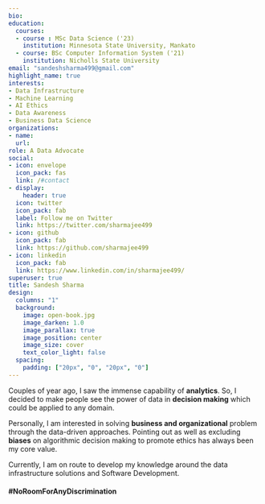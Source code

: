 ```yaml
---
bio: 
education:
  courses:
  - course : MSc Data Science ('23)
    institution: Minnesota State University, Mankato
  - course: BSc Computer Information System ('21)
    institution: Nicholls State University
email: "sandeshsharma499@gmail.com"
highlight_name: true
interests:
- Data Infrastructure
- Machine Learning
- AI Ethics
- Data Awareness
- Business Data Science
organizations:
- name: 
  url: 
role: A Data Advocate
social:
- icon: envelope
  icon_pack: fas
  link: /#contact
- display:
    header: true
  icon: twitter
  icon_pack: fab
  label: Follow me on Twitter
  link: https://twitter.com/sharmajee499
- icon: github
  icon_pack: fab
  link: https://github.com/sharmajee499
- icon: linkedin
  icon_pack: fab
  link: https://www.linkedin.com/in/sharmajee499/
superuser: true
title: Sandesh Sharma
design:
  columns: "1"
  background:
    image: open-book.jpg
    image_darken: 1.0
    image_parallax: true
    image_position: center
    image_size: cover
    text_color_light: false
  spacing:
    padding: ["20px", "0", "20px", "0"]
---
```


Couples of year ago, I saw the immense capability of **analytics**. So, I decided to make people see the power of data in **decision making** which could be applied to any domain. 

Personally, I am interested in solving **business and organizational** problem through the data-driven approaches. Pointing out as well as excluding **biases** on algorithmic decision making to promote ethics has always been my core value.

Currently, I am on route to develop my knowledge around the data infrastructure solutions and Software Development.

#### #NoRoomForAnyDiscrimination

